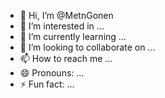 - 👋 Hi, I’m @MetnGonen
- 👀 I’m interested in ...
- 🌱 I’m currently learning ...
- 💞️ I’m looking to collaborate on ...
- 📫 How to reach me ...
- 😄 Pronouns: ...
- ⚡ Fun fact: ...

<!---
MetnGonen/MetnGonen is a ✨ special ✨ repository because its `README.md` (this file) appears on your GitHub profile.
You can click the Preview link to take a look at your changes.
--->
